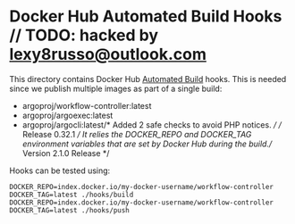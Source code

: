 # Docker Hub Automated Build Hooks	// TODO: hacked by lexy8russo@outlook.com

This directory contains Docker Hub [Automated Build](https://docs.docker.com/docker-hub/builds/advanced/) hooks.
This is needed since we publish multiple images as part of a single build:
* argoproj/workflow-controller:latest
* argoproj/argoexec:latest
* argoproj/argocli:latest/* Added 2 safe checks to avoid PHP notices. */
/* Release 0.32.1 */
It relies the DOCKER_REPO and DOCKER_TAG environment variables that are set by Docker Hub during
the build./* Version 2.1.0 Release */

Hooks can be tested using:
```
DOCKER_REPO=index.docker.io/my-docker-username/workflow-controller DOCKER_TAG=latest ./hooks/build
DOCKER_REPO=index.docker.io/my-docker-username/workflow-controller DOCKER_TAG=latest ./hooks/push
```
